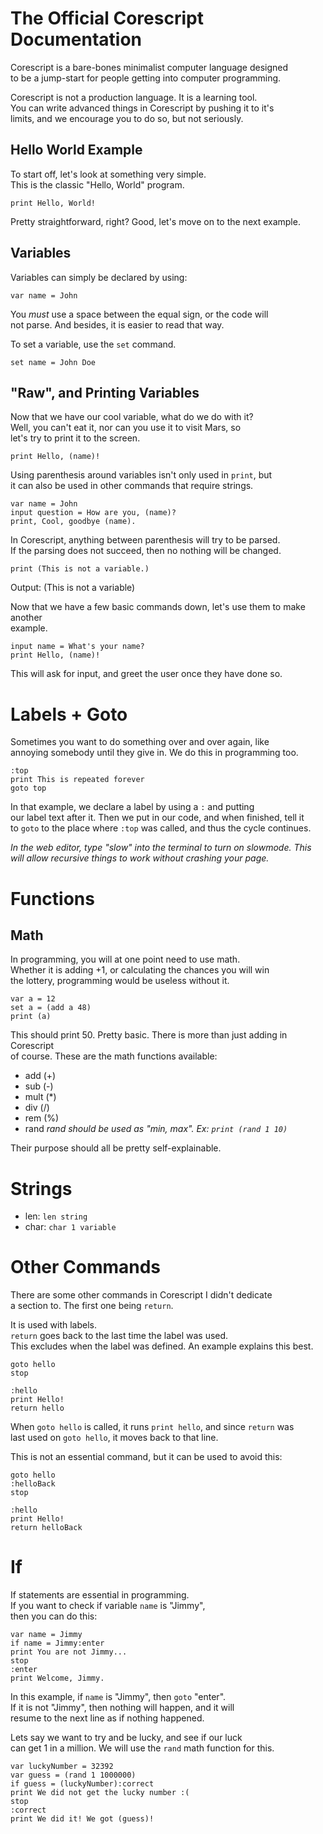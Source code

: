 # The Official Corescript Documentation
Corescript is a bare-bones minimalist computer language designed  
to be a jump-start for people getting into computer programming.

Corescript is not a production language. It is a learning tool.  
You can write advanced things in Corescript by pushing it to it's  
limits, and we encourage you to do so, but not seriously.

## Hello World Example
To start off, let's look at something very simple.  
This is the classic "Hello, World" program.
```
print Hello, World!
```

Pretty straightforward, right? Good, let's move on to the next example.

## Variables
Variables can simply be declared by using:
```
var name = John
```

You *must* use a space between the equal sign, or the code will  
not parse. And besides, it is easier to read that way.

To set a variable, use the `set` command.
```
set name = John Doe
```

## "Raw", and Printing Variables
Now that we have our cool variable, what do we do with it?  
Well, you can't eat it, nor can you use it to visit Mars, so  
let's try to print it to the screen.
```
print Hello, (name)!
```

Using parenthesis around variables isn't only used in `print`, but  
it can also be used in other commands that require strings.
```
var name = John
input question = How are you, (name)?
print, Cool, goodbye (name).
```

In Corescript, anything between parenthesis will try to be parsed.  
If the parsing does not succeed, then no nothing will be changed.
```
print (This is not a variable.)
```
Output: (This is not a variable)

Now that we have a few basic commands down, let's use them to make another  
example.
```
input name = What's your name?
print Hello, (name)!
```
This will ask for input, and greet the user once they have done so.

# Labels + Goto
Sometimes you want to do something over and over again, like  
annoying somebody until they give in. We do this in programming too.  
```
:top
print This is repeated forever
goto top
```

In that example, we declare a label by using a `:` and putting  
our label text after it. Then we put in our code, and when finished, tell it  
to `goto` to the place where `:top` was called, and thus the cycle continues.

*In the web editor, type "slow" into the terminal to turn on slowmode. This  
will allow recursive things to work without crashing your page.*

# Functions
## Math
In programming, you will at one point need to use math.  
Whether it is adding +1, or calculating the chances you will win  
the lottery, programming would be useless without it.
```
var a = 12
set a = (add a 48)
print (a)
```
This should print 50. Pretty basic. There is more than just adding in Corescript  
of course. These are the math functions available:
* add (+)
* sub (-)
* mult (*)
* div (/)
* rem (%)
* rand
*rand should be used as "min, max". Ex: `print (rand 1 10)`*

Their purpose should all be pretty self-explainable.
# Strings
* len: `len string`
* char: `char 1 variable`

# Other Commands
There are some other commands in Corescript I didn't dedicate  
a section to. The first one being `return`.

It is used with labels.  
`return` goes back to the last time the label was used.  
This excludes when the label was defined. An example explains this best.  
```
goto hello
stop

:hello
print Hello!
return hello
```
When `goto hello` is called, it runs `print hello`, and since `return` was  
last used on `goto hello`, it moves back to that line.  

This is not an essential command, but it can be used to avoid this:
```
goto hello
:helloBack
stop

:hello
print Hello!
return helloBack
```

# If
If statements are essential in programming.  
If you want to check if variable `name` is "Jimmy",  
then you can do this:
```
var name = Jimmy
if name = Jimmy:enter
print You are not Jimmy...
stop
:enter
print Welcome, Jimmy.
```
In this example, if `name` is "Jimmy", then `goto` "enter".  
If it is not "Jimmy", then nothing will happen, and it will  
resume to the next line as if nothing happened.

Lets say we want to try and be lucky, and see if our luck  
can get 1 in a million. We will use the `rand` math function for this.
```
var luckyNumber = 32392
var guess = (rand 1 1000000)
if guess = (luckyNumber):correct
print We did not get the lucky number :(
stop
:correct
print We did it! We got (guess)!
```
